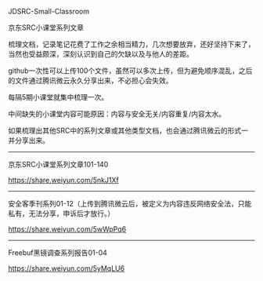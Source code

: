 JDSRC-Small-Classroom

京东SRC小课堂系列文章

梳理文档，记录笔记花费了工作之余相当精力，几次想要放弃，还好坚持下来了，当然也受益颇深，深刻认识到自己的欠缺以及与他人的差距。

github一次性可以上传100个文件，虽然可以多次上传，但为避免顺序混乱，之后的文件通过腾讯微云永久分享出来，不必担心会失效。

每隔5期小课堂就集中梳理一次。

中间缺失的小课堂内容可能原因：内容与安全无关/内容重复/内容太水。

如果梳理出其他SRC中的系列文章或其他类型文档，也会通过腾讯微云的形式一并分享出来。

------------------------------------------------------------------------------------------------------------------------------------------

京东SRC小课堂系列文章101-140

https://share.weiyun.com/5nkJ1Xf

------------------------------------------------------------------------------------------------------------------------------------------

安全客季刊系列01-12（上传到腾讯微云后，被定义为内容违反网络安全法，只能私有，无法分享，申诉后才放行。）

https://share.weiyun.com/5wWpPq6

-----------------------------------------------------------------------------------------------------------------------------------------

Freebuf黑镜调查系列报告01-04

https://share.weiyun.com/5yMqLU6
